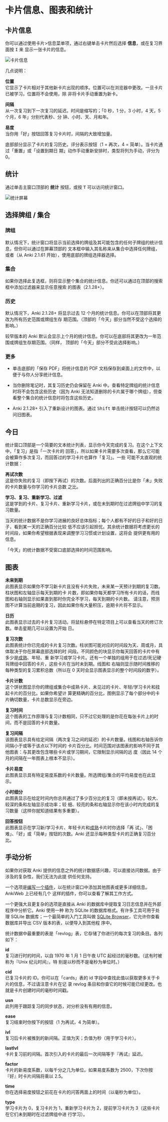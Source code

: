 # 卡片信息、图表和统计

<!-- toc -->

## 卡片信息

你可以通过使用卡片&gt;信息菜单项，通过右键单击卡片然后选择 **信息**，或在复习界面按 <kbd>I</kbd> 来
显示一张卡片的信息。

![卡片信息](media/card_info.png)

几点说明：

**位置**\
它显示了卡片相对于其他新卡片出现的顺序。位置可以在浏览器中更改。一旦卡片已被学习，位置将不会使用，除
非将卡片手动重置为新卡。

**间隔**\
从一次复习到下一次复习的延迟。时间是缩写的；「0 秒，1 分，3 小时，4 天，5 个月，6 年」分别代表秒、分
钟、小时、天、月和年。

**易度**\
当你用「好」按钮回答复习卡片时，间隔的大致增加量。

底部部分显示了卡片的复习历史。评分表示按钮（1 = 再次，4 = 简单）。当卡片通过「重置」或「设置到期日
期」动作手动重新安排时，类型将列为手动，评分为 0。

## 统计

通过单击主窗口顶部的 **统计** 按钮，或按 <kbd>T</kbd> 可以访问统计窗口。

![统计屏幕](media/Statistics.png)

## 选择牌组 / 集合

### 牌组

默认情况下，统计窗口将显示当前选择的牌组及其可能包含的任何子牌组的统计信息，但你可以通过在屏幕顶部的
文本框中输入其名称来从集合中选择任何牌组，或者（从 Anki 2.1.61 开始），使用底部的牌组选择器选择。

### 集合

如果你选择此复选框，则将显示整个集合的统计信息。你还可以通过在顶部的搜索框中添加过滤器来显示任意搜索
的图表（2.1.28+）。

### 历史

默认情况下，Anki 2.1.28+ 将显示过去 12 个月的统计信息。你可以在顶部将其更改为所有历史范围或牌组生存
期范围。（顶部的「今天」部分当然不受这个选择的影响。）

较早版本的 Anki 默认会显示上个月的统计信息。你可以在底部将其更改为一年范围或牌组生存期范围。（同样，
顶部的「今天」部分不受此选择影响。）

### 更多

- 单击底部的「保存 PDF」将统计信息的 PDF 文档保存到桌面上的文件中，以便于与你人分享统计信息。

- 当你删除笔记时，其复习历史仍会保留在 Anki 中。查看特定牌组的统计信息时将不会包含这些历史（因为
  Anki 无法知道删除的卡片属于哪个牌组），但查看整个集合的统计信息时将包含这些历史。

- Anki 2.1.28+ 引入了重新设计的图表。通过 <kbd>Shift</kbd> 单击统计按钮可以仍然访问旧图表。

## 今日

统计窗口顶部是一个简要的文本统计列表，显示你今天完成的复习。在这个上下文中，「复习」是指「一次卡片的
回答」，所以如果卡片需要多次查看，那么它可能会被算作多次复习，而回答过的学习卡片也算作「复习」。一些
可能不太直观的统计数据：

**再试次数**\
这是你失败的复习（即按下再试）的次数。后面列出的正确百分比是你「未」失败的卡片数量与你学习的卡片总数
之比。

**学习、复习、重新学习、过滤**\
这是学到的卡片、复习卡片、重新学习卡片，或在未到期时在过滤牌组中学习的复习数量。

当天的统计数据不是你学习进展的良好总体指标；每个人都有不好的日子和好的日子，看到某一天的正确百分比较
低不应该引起担忧。其余统计数据将考虑更长的时间段，如果你希望根据表现来调整学习习惯或计划设置，这将会
提供更有用的信息。

「今天」的统计数据不受窗口底部选择的时间范围影响。

## 图表

**未来到期**\
此图表显示如果你不学习新卡片且没有卡片失败，未来某一天预计到期的复习数。柱状图和左轴显示每天到期的卡
片数，即如果你每天都学习所有卡片的话，而线图和右轴则显示如果直到那时你完全不学习，每天到期的卡片数。
请注意，预测图不计算当前逾期的复习，因此如果你有大量积压，逾期卡片将不显示。

**日历**\
此图表显示过去的卡片复习活动。将鼠标悬停在特定项目上可以查看当天的修订次数。单击星期几可以设置为开始
日。

**复习次数**\
此图表统计你已完成的卡片复习次数。柱状图可能对应的时间段为天、周或月，具体取决于你在屏幕底部选择的时
间段。不同颜色的块显示你每天回答的卡片中有多少是[成熟](getting-started.md#types-of-cards)、年轻、重
新学习或学习卡片。还有一个单独的组用于在过滤/死记硬背牌组中回答的卡片，这些卡片在当时未到期。线图和
右轴则显示随时间推移的每种类型的复习累积总数（所以在 0 天时会显示图表显示的整个时间段的数字）。

**卡片计数**\
这个饼状图显示你的牌组或集合中成熟卡片、未见过的卡片、年轻/学习卡片和挂起卡片的百分比。如果你希望计
算更精确的百分比，图例显示了每个部分中的卡片确切数量，卡片总数显示在旁边。

**复习时间**\
这个图表的工作原理与复习计数相同，只不过它处理的是你花在每张卡片上的时间，而不是回答的卡片数量。

**复习间隔**\
该图表显示具有给定间隔（两次复习之间的延迟）的卡片数量。线图和右轴告诉你间隔小于或等于该点以下时间的
卡片百分比。时间范围对该图表的影响不同于其他图表：与其更改包含哪些卡片或学习期间，它限制显示间隔的远
度（因此 14 个月的间隔在一年图表上根本不显示）。

**卡片易度**\
此图表显示具有特定易度系数的卡片数量。所选牌组/集合的平均易度也在此显示。

**小时细分**\
此图表显示在给定时间内你总共通过了多少百分比的复习（即未按再试）。较大、较深的条和左轴显示成功率；较
细、较亮的条和右轴显示你在该小时内完成的复习数量（这样你就知道结果有多重要）。

**回答按钮**\
此图表显示在学习新/学习卡片、年轻卡片和[成熟](getting-started.md#types-of-cards)卡片时你选择「再
试」、「困难」、「好」或「简单」按钮的次数。Anki 还显示每种类型卡片的正确复习百分比。

## 手动分析

如果你对获取 Anki 提供的信息之外的统计数据感兴趣，可以直接访问数据。由于涉及的复杂性，我们无法为此提
供任何支持。

一个选项是[编写一个插件](addons.md)，以在统计窗口中添加其他图表或更多详细信息。AnkiWeb 上已经有几个
这样的插件，你可以查看了解其工作方式。

一个更强大且更复杂的选项是直接从 Anki 的数据库中提取复习日志信息并在外部程序中分析它。Anki 使用一种
称为 SQLite 的数据库格式。有许多工具可用于处理 SQLite 数据库；一个最简单的入门工具叫做
[SQLite Browser](http://sqlitebrowser.org/)，它允许你查看数据库并导出 CSV 版本的表，以便导入到其他程
序中。

统计数据中最重要的表是「revlog」表，它存储了你进行的每次复习的条目。各列如下：

**id**\
复习进行时的时间，以自 1970 年 1 月 1 日午夜 UTC 起经过的毫秒数。（这有时被称为『Unix 纪元时间』，特
别是以秒而不是毫秒为单位时。）

**cid**\
已复习卡片的 ID。你可以在「cards」表的 id 字段中查找此值以获取更多关于卡片的信息，不过请注意卡片在记
录 revlog 条目和你查它的时候可能已经更改。也就是卡片创建时间的毫秒时间戳。

**usn**\
此列用于跟踪复习的同步状态，对分析没有有用的信息。

**ease**\
复习结束时你按下的按钮（1 为再试，4 为简单）。

**ivl**\
复习后卡片被推到的新间隔。正值为天；负值为秒（用于学习卡片）。

**lastIvl**\
卡片复习前的间隔。首次引入的卡片的最后一次间隔等于『再试』延迟。

**factor**\
卡片的新易度系数，以每千分之几为单位。如果易度系数为 2500，下次你按『好』时卡片间隔将乘以 2.5。

**time**\
你在选择易度按钮之前花在卡片的问答两面上的时间（以毫秒为单位）。

**type**\
学习卡片为 0，复习卡片为 1，重新学习卡片为 2，提前学习卡片为 3（这些卡片在它们未到期时在过滤牌组中进
行学习）。
